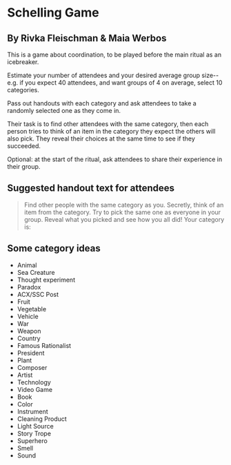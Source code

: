 # Schelling Game
## By Rivka Fleischman & Maia Werbos

This is a game about coordination, to be played before the main ritual as an icebreaker.

Estimate your number of attendees and your desired average group size-- e.g. if you expect 40 attendees, and want groups of 4 on average, select 10 categories.

Pass out handouts with each category and ask attendees to take a randomly selected one as they come in.

Their task is to find other attendees with the same category, then each person tries to think of an item in the category they expect the others will also pick. They reveal their choices at the same time to see if they succeeded.

Optional: at the start of the ritual, ask attendees to share their experience in their group.

## Suggested handout text for attendees
> Find other people with the same category as you.
> Secretly, think of an item from the category.
> Try to pick the same one as everyone in your group.
> Reveal what you picked and see how you all did!
> Your category is:

## Some category ideas
* Animal
* Sea Creature
* Thought experiment
* Paradox
* ACX/SSC Post
* Fruit
* Vegetable
* Vehicle
* War
* Weapon
* Country
* Famous Rationalist
* President
* Plant
* Composer
* Artist
* Technology
* Video Game
* Book
* Color
* Instrument
* Cleaning Product
* Light Source
* Story Trope
* Superhero
* Smell
* Sound
